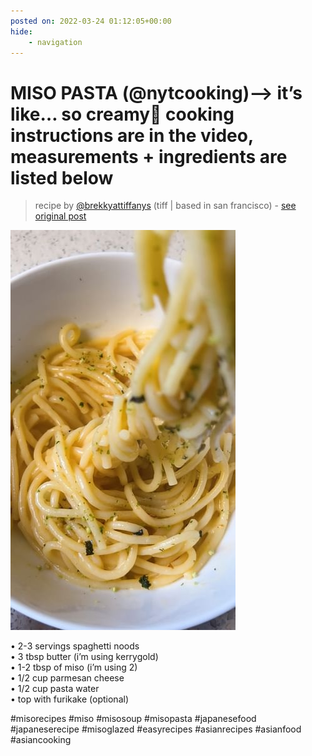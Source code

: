 ```yaml
---
posted on: 2022-03-24 01:12:05+00:00
hide:
    - navigation
---
```


# MISO PASTA (@nytcooking)—> it’s like… so creamy🍝 cooking instructions are in the video, measurements + ingredients are listed below 

> recipe by [@brekkyattiffanys](https://www.instagram.com/brekkyattiffanys/) 
(tiff | based in san francisco) - [see original post](https://instagram.com/p/Cbd7h_ZAQBl)

![](../img/brekkyattiffanys_24-03-2022_0103.png)

   
• 2-3 servings spaghetti noods  
• 3 tbsp butter (i’m using kerrygold)  
• 1-2 tbsp of miso (i’m using 2)  
• 1/2 cup parmesan cheese  
• 1/2 cup pasta water  
• top with furikake (optional)  
   
\#misorecipes \#miso \#misosoup \#misopasta \#japanesefood \#japaneserecipe \#misoglazed \#easyrecipes \#asianrecipes \#asianfood \#asiancooking   